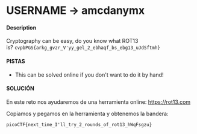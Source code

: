 # USERNAME -> amcdanymx

#### Description

Cryptography can be easy, do you know what ROT13 is? `cvpbPGS{arkg_gvzr_V'yy_gel_2_ebhaqf_bs_ebg13_uJdSftmh}`


#### PISTAS

- This can be solved online if you don't want to do it by hand!


#### SOLUCIÓN

En este reto nos ayudaremos de una herramienta online: https://rot13.com

Copiamos y pegamos en la herramienta y obtenemos la bandera: 

```
picoCTF{next_time_I'll_try_2_rounds_of_rot13_hWqFsgzu}

```
